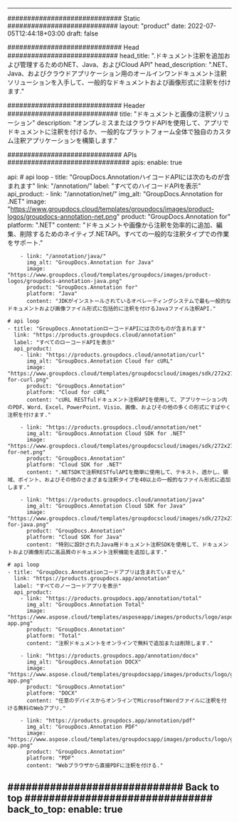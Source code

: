 
---
############################# Static ############################
layout: "product"
date: 2022-07-05T12:44:18+03:00
draft: false

############################# Head ############################
head_title: ".ドキュメント注釈を追加および管理するためのNET、Java、およびCloud API"
head_description: ".NET、Java、およびクラウドアプリケーション用のオールインワンドキュメント注釈ソリューションを入手して、一般的なドキュメントおよび画像形式に注釈を付けます."

############################# Header ############################
title: "ドキュメントと画像の注釈ソリューション"
description: "オンプレミスまたはクラウドAPIを使用して、アプリでドキュメントに注釈を付けるか、一般的なプラットフォーム全体で独自のカスタム注釈アプリケーションを構築します."

############################# APIs ###############################
apis:
  enable: true

  api:
    # api loop
    - title: "GroupDocs.AnnotationハイコードAPIには次のものが含まれます"
      link: "/annotation/"
      label: "すべてのハイコードAPIを表示"
      api_product:
        - link: "/annotation/net/"
          img_alt: "GroupDocs.Annotation for .NET"
          image: "https://www.groupdocs.cloud/templates/groupdocs/images/product-logos/groupdocs-annotation-net.png"
          product: "GroupDocs.Annotation for"
          platform: ".NET"
          content: "ドキュメントや画像から注釈を効率的に追加、編集、削除するためのネイティブ.NETAPI。すべての一般的な注釈タイプでの作業をサポート."

        - link: "/annotation/java/"
          img_alt: "GroupDocs.Annotation for Java"
          image: "https://www.groupdocs.cloud/templates/groupdocs/images/product-logos/groupdocs-annotation-java.png"
          product: "GroupDocs.Annotation for"
          platform: "Java"
          content: "JDKがインストールされているオペレーティングシステムで最も一般的なドキュメントおよび画像ファイル形式に包括的に注釈を付けるJavaファイル注釈API."

    # api loop
    - title: "GroupDocs.AnnotationローコードAPIには次のものが含まれます"
      link: "https://products.groupdocs.cloud/annotation"
      label: "すべてのローコードAPIを表示"
      api_product:
        - link: "https://products.groupdocs.cloud/annotation/curl"
          img_alt: "GroupDocs.Annotation Cloud for cURL"
          image: "https://www.groupdocs.cloud/templates/groupdocscloud/images/sdk/272x272/groupdocs_annotation-for-curl.png"
          product: "GroupDocs.Annotation"
          platform: "Cloud for cURL"
          content: "cURL RESTfulドキュメント注釈APIを使用して、アプリケーション内のPDF、Word、Excel、PowerPoint、Visio、画像、およびその他の多くの形式にすばやく注釈を付けます."

        - link: "https://products.groupdocs.cloud/annotation/net"
          img_alt: "GroupDocs.Annotation Cloud SDK for .NET"
          image: "https://www.groupdocs.cloud/templates/groupdocscloud/images/sdk/272x272/groupdocs_annotation-for-net.png"
          product: "GroupDocs.Annotation"
          platform: "Cloud SDK for .NET"
          content: ".NETSDKで注釈RESTfulAPIを簡単に使用して、テキスト、透かし、領域、ポイント、およびその他のさまざまな注釈タイプを40以上の一般的なファイル形式に追加します."

        - link: "https://products.groupdocs.cloud/annotation/java"
          img_alt: "GroupDocs.Annotation Cloud SDK for Java"
          image: "https://www.groupdocs.cloud/templates/groupdocscloud/images/sdk/272x272/groupdocs_annotation-for-java.png"
          product: "GroupDocs.Annotation"
          platform: "Cloud SDK for Java"
          content: "特別に設計されたJava用ドキュメント注釈SDKを使用して、ドキュメントおよび画像形式に高品質のドキュメント注釈機能を追加します."

    # api loop
    - title: "GroupDocs.Annotationコードアプリは含まれていません"
      link: "https://products.groupdocs.app/annotation"
      label: "すべてのノーコードアプリを表示"
      api_product:
        - link: "https://products.groupdocs.app/annotation/total"
          img_alt: "GroupDocs.Annotation Total"
          image: "https://www.aspose.cloud/templates/asposeapp/images/products/logo/aspose_annotation-app.png"
          product: "GroupDocs.Annotation"
          platform: "Total"
          content: "注釈ドキュメントをオンラインで無料で追加または削除します."

        - link: "https://products.groupdocs.app/annotation/docx"
          img_alt: "GroupDocs.Annotation DOCX"
          image: "https://www.aspose.cloud/templates/groupdocsapp/images/products/logo/groupdocs_words-app.png"
          product: "GroupDocs.Annotation"
          platform: "DOCX"
          content: "任意のデバイスからオンラインでMicrosoftWordファイルに注釈を付ける無料のWebアプリ."

        - link: "https://products.groupdocs.app/annotation/pdf"
          img_alt: "GroupDocs.Annotation PDF"
          image: "https://www.aspose.cloud/templates/groupdocsapp/images/products/logo/groupdocs_pdf-app.png"
          product: "GroupDocs.Annotation"
          platform: "PDF"
          content: "Webブラウザから直接PDFに注釈を付ける."

############################# Back to top ###############################
back_to_top:
  enable: true
---